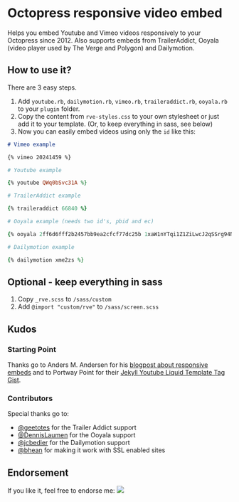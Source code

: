 # Octopress responsive video embed

Helps you embed Youtube and Vimeo videos responsively to your Octopress since 2012. Also supports embeds from TrailerAddict, Ooyala (video player used by The Verge and Polygon) and Dailymotion.

## How to use it?

There are 3 easy steps.

1. Add ```youtube.rb```, ```dailymotion.rb```, ```vimeo.rb```, ```traileraddict.rb```, ```ooyala.rb``` to your ```plugin``` folder.
2. Copy the content from ```rve-styles.css``` to your own stylesheet or just add it to your template. (Or, to keep everything in sass, see below)
3. Now you can easily embed videos using only the ```id``` like this:

```markdown
# Vimeo example

{% vimeo 20241459 %}
```

```ruby
# Youtube example

{% youtube QWq0bSvc31A %}
```

```ruby
# TrailerAddict example

{% traileraddict 66840 %}
```

```ruby
# Ooyala example (needs two id's, pbid and ec)

{% ooyala 2ff6d6fff2b2457bb9ea2cfcf77dc25b 1xaW1nYTqi1Z1ZiLwcJ2qSSrg94NAtkQ %}
```

```ruby
# Dailymotion example

{% dailymotion xme2zs %}
```

## Optional - keep everything in sass

1. Copy ```_rve.scss``` to ```/sass/custom```
2. Add ```@import "custom/rve"``` to  ```/sass/screen.scss```

## Kudos

### Starting Point

Thanks go to Anders M. Andersen for his [blogpost about responsive embeds](http://amobil.se/2011/11/responsive-embeds/) and to Portway Point for their [Jekyll Youtube Liquid Template Tag Gist](http://www.portwaypoint.co.uk/jekyll-youtube-liquid-template-tag-gist/).

### Contributors

Special thanks go to:

* [@geetotes](https://github.com/geetotes) for the Trailer Addict support
* [@DennisLaumen](https://github.com/DennisLaumen) for the Ooyala support
* [@jcbedier](https://github.com/jcbedier) for the Dailymotion support
* [@bhean](https://github.com/bhean) for making it work with SSL enabled sites

## Endorsement

If you like it, feel free to endorse me: [![](http://api.coderwall.com/optikfluffel/endorsecount.png)](http://coderwall.com/optikfluffel)
